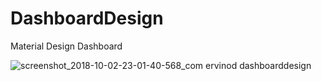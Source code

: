 # DashboardDesign
Material Design Dashboard

![screenshot_2018-10-02-23-01-40-568_com ervinod dashboarddesign](https://user-images.githubusercontent.com/25130073/46367449-38349200-c69b-11e8-9f09-8a11fa0fd5e0.png)
